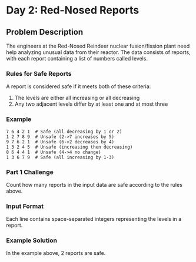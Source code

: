 # Day 2: Red-Nosed Reports

## Problem Description

The engineers at the Red-Nosed Reindeer nuclear fusion/fission plant need help analyzing
unusual data from their reactor. The data consists of reports, with each report containing
a list of numbers called levels.

### Rules for Safe Reports

A report is considered safe if it meets both of these criteria:

1. The levels are either all increasing or all decreasing
2. Any two adjacent levels differ by at least one and at most three

### Example

```csv
7 6 4 2 1  # Safe (all decreasing by 1 or 2)
1 2 7 8 9  # Unsafe (2->7 increases by 5)
9 7 6 2 1  # Unsafe (6->2 decreases by 4)
1 3 2 4 5  # Unsafe (increasing then decreasing)
8 6 4 4 1  # Unsafe (4->4 no change)
1 3 6 7 9  # Safe (all increasing by 1-3)
```

### Part 1 Challenge

Count how many reports in the input data are safe according to the rules above.

### Input Format

Each line contains space-separated integers representing the levels in a report.

### Example Solution

In the example above, 2 reports are safe.
